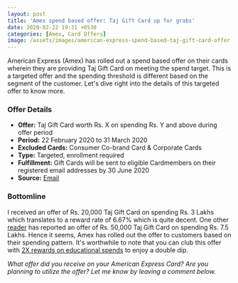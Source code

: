 ```yaml
---
layout: post
title: 'Amex spend based offer: Taj Gift Card up for grabs'
date: 2020-02-22 19:31 +0530
categories: [Amex, Card Offers]
image: /assets/images/american-express-spend-based-taj-gift-card-offer.jpg
---
```


American Express (Amex) has rolled out a spend based offer on their cards wherein they are providing Taj Gift Card on meeting the spend target. This is a targeted offer and the spending threshold is different based on the segment of the customer. Let's dive right into the details of this targeted offer to know more.

### Offer Details

- **Offer:** Taj Gift Card worth Rs. X on spending Rs. Y and above during offer period
- **Period:** 22 February 2020 to 31 March 2020
- **Excluded Cards:** Consumer Co-brand Card & Corporate Cards
- **Type:** Targeted, enrollment required
- **Fulfillment:** Gift Cards will be sent to eligible Cardmembers on their registered email addresses by 30 June 2020
- **Source:** [Email](https://ebm.email.americanexpress.com/c/tag/hBeUPSbAQB6DpB91On9NwLcPhfG/doc.html)

### Bottomline

I received an offer of Rs. 20,000 Taj Gift Card on spending Rs. 3 Lakhs which translates to a reward rate of 6.67% which is quite decent. One other [reader](https://cardinfo.in/amex-gold-collection-introduction-of-taj-vouchers-devaluation-for-amazon-vouchers-statement-credit/#commento-0234e29b6d1d2ff0394811d5a57f321f04b5d0981344b56daba5ba1a088724bd) has reported an offer of Rs. 50,000 Taj Gift Card on spending Rs. 7.5 Lakhs. Hence it seems, Amex has rolled out the offer to customers based on their spending pattern. It's worthwhile to note that you can club this offer with [2X rewards on educational spends](/amex-2x-membership-reward-points-on-education-spends/) to enjoy a double dip.

_What offer did you receive on your American Express Card? Are you planning to utilize the offer? Let me know by leaving a comment below._
